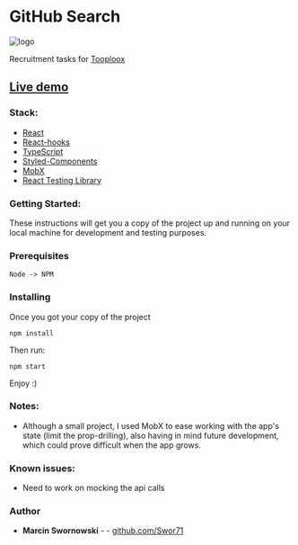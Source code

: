 # GitHub Search

![logo]

[logo]: https://i.ibb.co/XzdQp6V/Git-Hub-Search-Tooploox.png 'github-search-tooploox'

Recruitment tasks for [Tooploox](https://www.tooploox.com/)

## [Live demo](https://swor71.github.io/github-search/)

### Stack:

- [React](https://github.com/facebook/react/)
- [React-hooks](https://reactjs.org/docs/hooks-intro.html)
- [TypeScript](https://www.typescriptlang.org/)
- [Styled-Components](https://styled-components.com/)
- [MobX](https://mobx.js.org/)
- [React Testing Library](https://testing-library.com/docs/react-testing-library/intro)

### Getting Started:

These instructions will get you a copy of the project up and running on your local machine for development and testing purposes.

### Prerequisites

```
Node -> NPM
```

### Installing

Once you got your copy of the project

```
npm install
```

Then run:

```
npm start
```

Enjoy :)

### Notes:

- Although a small project, I used MobX to ease working with the app's state (limit the prop-drilling), also having in mind future development, which could prove difficult when the app grows.

### Known issues:

- Need to work on mocking the api calls

### Author

- **Marcin Swornowski** - - [github.com/Swor71](https://github.com/Swor71)
